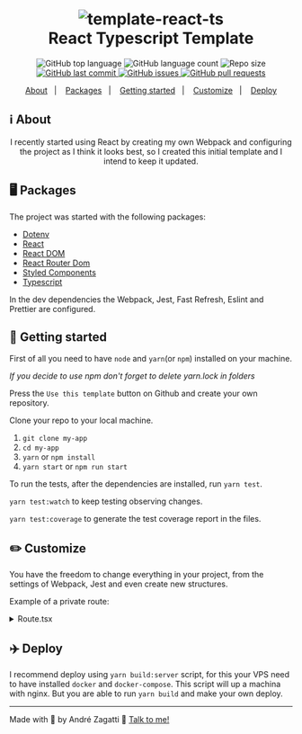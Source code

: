 <h1 align="center">
    <img alt="template-react-ts" src="https://res.cloudinary.com/zagatti/image/upload/v1595947810/readme/react-ts-template/Al9qmDn_j0eiug.png" />
    <br>
    React Typescript Template
</h1>

<p align="center">
  <img alt="GitHub top language" src="https://img.shields.io/github/languages/top/azagatti/template-react-typescript?style=plastic">

  <img alt="GitHub language count" src="https://img.shields.io/github/languages/count/azagatti/template-react-typescript?style=plastic">

  <img alt="Repo size" src="https://img.shields.io/github/repo-size/azagatti/template-react-typescript?style=plastic">

  <a href="https://github.com/AZagatti/template-react-typescript/commits/master">
    <img alt="GitHub last commit" src="https://img.shields.io/github/last-commit/azagatti/template-react-typescript?style=plastic">
  </a>

  <a href="https://github.com/AZagatti/template-react-typescript/issues">
    <img alt="GitHub issues" src="https://img.shields.io/github/issues/azagatti/template-react-typescript?style=plastic">
  </a>

  <a href="https://github.com/AZagatti/template-react-typescript/pulls">
    <img alt="GitHub pull requests" src="https://img.shields.io/github/issues-pr/azagatti/template-react-typescript?style=plastic">
  </a>
</p>

<p align="center">
  <a href="#ℹ%EF%B8%8F-about">About</a>&nbsp;&nbsp;&nbsp;|&nbsp;&nbsp;&nbsp;
  <a href="#-packages">Packages</a>&nbsp;&nbsp;&nbsp;|&nbsp;&nbsp;&nbsp;
  <a href="#-getting-started">Getting started</a>&nbsp;&nbsp;&nbsp;|&nbsp;&nbsp;&nbsp;
  <a href="#%EF%B8%8F-customize">Customize</a>&nbsp;&nbsp;&nbsp;|&nbsp;&nbsp;&nbsp;
  <a href="#-deploy">Deploy</a>
</p>

## ℹ️ About

<div align="center">

  <p align="center">
    I recently started using React by creating my own Webpack and configuring the project as I think it looks best, so I created this initial template and I intend to keep it updated.
  </p>

</div>

## 🖥 Packages

The project was started with the following packages:

- [Dotenv](http://npmjs.com/package/dotenv)
- [React](https://pt-br.reactjs.org/)
- [React DOM](https://pt-br.reactjs.org/docs/react-dom.html)
- [React Router Dom](https://reacttraining.com/react-router/web/)
- [Styled Components](https://styled-components.com/)
- [Typescript](https://www.typescriptlang.org/)

In the dev dependencies the Webpack, Jest, Fast Refresh, Eslint and Prettier are configured.

## 🚀 Getting started

First of all you need to have `node` and `yarn`(or `npm`) installed on your machine.

_If you decide to use npm don't forget to delete yarn.lock in folders_

Press the `Use this template` button on Github and create your own repository.

Clone your repo to your local machine.

1. `git clone my-app`
2. `cd my-app`
3. `yarn` or `npm install`
4. `yarn start` or `npm run start`

To run the tests, after the dependencies are installed, run `yarn test`.

`yarn test:watch` to keep testing observing changes.

`yarn test:coverage` to generate the test coverage report in the files.

## ✏️ Customize

You have the freedom to change everything in your project, from the settings of Webpack, Jest and even create new structures.

Example of a private route:

<details>
  <summary>Route.tsx</summary>

```ts
import React from 'react';
import {
  Route as ReactDOMRoute,
  RouteProps as ReactDOMRouteProps,
  Redirect,
} from 'react-router-dom';

import { useAuth } from '../hooks/auth';

interface RouteProps extends ReactDOMRouteProps {
  isPrivate?: boolean;
  component: React.ComponentType;
}

const Route: React.FC<RouteProps> = ({
  isPrivate = false,
  component: Component,
  ...rest
}) => {
  const { user } = useAuth();
  // You can store user data in another way and only retrieve it here

  return (
    <ReactDOMRoute
      {...rest}
      render={({ location }) => {
        return isPrivate === !!user ? (
          <Component />
        ) : (
          <Redirect
            to={{
              pathname: isPrivate ? '/' : '/dashboard',
              state: { from: location },
            }}
          />
        );
      }}
    />
  );
};

export default Route;
```

</details>

## ✈️ Deploy

I recommend deploy using `yarn build:server` script, for this your VPS need to
have installed `docker` and `docker-compose`. This script will up a machina with
nginx. But you are able to run `yarn build` and make your own deploy.

---

Made with 💟 by André Zagatti 👋 [Talk to me!](https://www.linkedin.com/in/andre-zagatti/)
